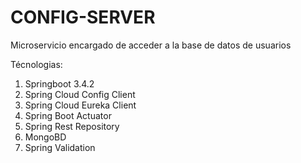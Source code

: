 # CONFIG-SERVER

Microservicio encargado de acceder a la base de datos de usuarios

Técnologias:

1. Springboot 3.4.2
2. Spring Cloud Config Client
3. Spring Cloud Eureka Client
4. Spring Boot Actuator
5. Spring Rest Repository
6. MongoBD
7. Spring Validation